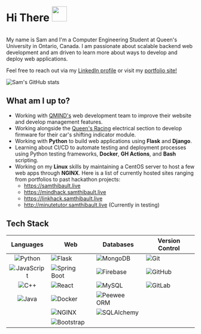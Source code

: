 <div id="header" style="overflow:auto;">
    <h1> Hi There <img src="https://c.tenor.com/nebZyl8oN7IAAAAi/wave-hello.gif" width="40" />  </h1> 
    
</div>

<p>My name is Sam and I'm a Computer Engineering Student at Queen's University in Ontario, Canada. I am passionate about scalable backend web development and am driven to learn more about ways to develop and deploy web applications.

Feel free to reach out via my [LinkedIn profile](https://www.linkedin.com/in/samuelemardthibault/) or visit my [portfolio site!](https://samthibault.live)
</p>

![Sam's GitHub stats](https://github-readme-stats.vercel.app/api?username=samethibault&count_private=true&show_icons=true&theme=merko) 

## What am I up to?
- Working with [QMIND's](https://qmind.ca/) web development team to improve their website and develop management features.
- Working alongside the [Queen's Racing](https://www.qfsae.ca/) electrical section to develop firmware for their car's shifting indicator module.
- Working with **Python** to build web applications using **Flask** and **Django**.
- Learning about CI/CD to automate testing and deployment processes using Python testing frameworks, **Docker**, **GH Actions**, and **Bash** scripting.
- Working on my **Linux** skills by maintaining a CentOS server to host a few web apps through **NGINX**. Here is a list of currently hosted sites ranging from portfolios to past hackathon projects:
    - https://samthibault.live
    - https://mindhack.samthibault.live
    - https://linkhack.samthibault.live
    - http://minutetutor.samthibault.live (Currently in testing)


## Tech Stack
| Languages | Web | Databases | Version Control |
|:---:|---|---|---|
| ![Python](https://img.shields.io/badge/-Python-black?style=flat-square&logo=Python) | ![Flask](https://img.shields.io/badge/-Flask-black?style=flat-square&logo=flask) | ![MongoDB](https://img.shields.io/badge/-MongoDB-black?style=flat-square&logo=mongodb) | ![Git](https://img.shields.io/badge/-Git-black?style=flat-square&logo=git) |
| ![JavaScript](https://img.shields.io/badge/-JavaScript-black?style=flat-square&logo=javascript) | ![Spring Boot](https://img.shields.io/badge/-SpringBoot-black?style=flat-square&logo=springboot) | ![Firebase](https://img.shields.io/badge/-Firebase-black?style=flat-square&logo=firebase) | ![GitHub](https://img.shields.io/badge/-GitHub-black?style=flat-square&logo=github) |
| ![C++](https://img.shields.io/badge/-C/C++-black?style=flat-square&logo=c) | ![React](https://img.shields.io/badge/-React-black?style=flat-square&logo=react) | ![MySQL](https://img.shields.io/badge/-MySQL-black?style=flat-square&logo=MySQL) | ![GitLab](https://img.shields.io/badge/-GitLab-black?style=flat-square&logo=gitlab) |
| ![Java](https://img.shields.io/badge/-Java-black?style=flat-square&logo=Java) | ![Docker](https://img.shields.io/badge/-Docker-black?style=flat-square&logo=docker) | ![Peewee ORM](https://img.shields.io/badge/-Peewee-black?style=flat-square&logo=peewee) |  |
|  | ![NGINX](https://img.shields.io/badge/-NGINX-black?style=flat-square&logo=nginx) | ![SQLAlchemy](https://img.shields.io/badge/-SQLAlchemy-black?style=flat-square&logo=sqlalchemy) |  |
|  | ![Bootstrap](https://img.shields.io/badge/-Bootstrap-black?style=flat-square&logo=bootstrap) |  |  |
